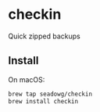 # checkin

Quick zipped backups

## Install

On macOS:

```bash
brew tap seadowg/checkin
brew install checkin
```